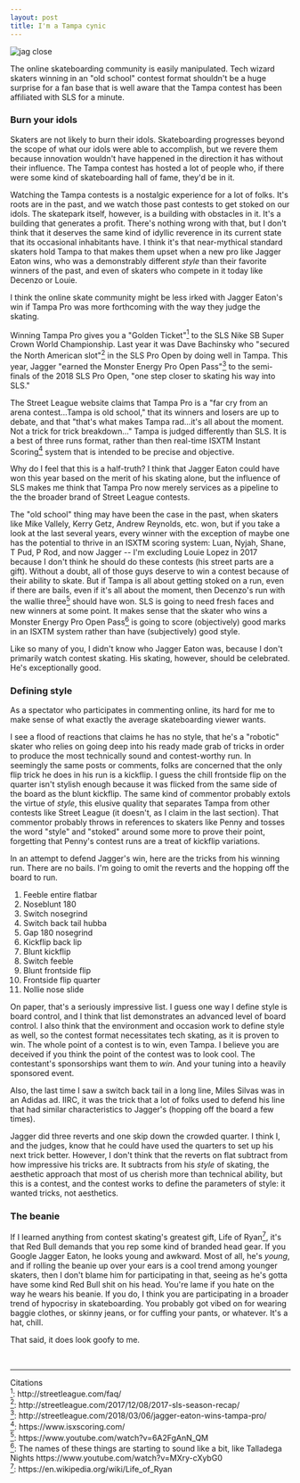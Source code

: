 ```yaml
---
layout: post
title: I'm a Tampa cynic
---
```


<img src="/lisaskates/images/jagger.jpg" alt="jag close">

The online skateboarding community is easily manipulated. Tech wizard skaters winning in an "old school" contest format shouldn't be a huge surprise for a fan base that is well aware that the Tampa contest has been affiliated with SLS for a minute.

### **Burn your idols**

Skaters are not likely to burn their idols. Skateboarding progresses beyond the scope of what our idols were able to accomplish, but we revere them because innovation wouldn't have happened in the direction it has without their influence. The Tampa contest has hosted a lot of people who, if there were some kind of skateboarding hall of fame, they'd be in it.

Watching the Tampa contests is a nostalgic experience for a lot of folks. It's roots are in the past, and we watch those past contests to get stoked on our idols. The skatepark itself, however, is a building with obstacles in it. It's a building that generates a profit. There's nothing wrong with that, but I don't think that it deserves the same kind of idyllic reverence in its current state that its occasional inhabitants have. I think it's that near-mythical standard skaters hold Tampa to that makes them upset when a new pro like Jagger Eaton wins, who was a demonstrably different *style* than their favorite winners of the past, and even of skaters who compete in it today like Decenzo or Louie.

I think the online skate community might be less irked with Jagger Eaton's win if Tampa Pro was more forthcoming with the way they judge the skating.

Winning Tampa Pro gives you a "Golden Ticket"<a href="#sls" id="sls1"><sup>1</sup></a> to the SLS Nike SB Super Crown World Championship. Last year it was Dave Bachinsky who "secured the North American slot"<a href="#slot" id="slot1"><sup>2</sup></a> in the SLS Pro Open by doing well in Tampa. This year, Jagger "earned the Monster Energy Pro Open Pass"<a href="#mon" id="mon1"><sup>3</sup></a> to the semi-finals of the 2018 SLS Pro Open, "one step closer to skating his way into SLS."

The Street League website claims that Tampa Pro is a "far cry from an arena contest...Tampa is old school," that its winners and losers are up to debate, and that "that's what makes Tampa rad...it's all about the moment. Not a trick for trick breakdown..." Tampa is judged differently than SLS. It is a best of three runs format, rather than then real-time ISXTM Instant Scoring<a href="#isx" id="isx1"><sup>4</sup></a> system that is intended to be precise and objective. 

Why do I feel that this is a half-truth? I think that Jagger Eaton could have won this year based on the merit of his skating alone, but the influence of SLS makes me think that Tampa Pro now merely services as a pipeline to the the broader brand of Street League contests.

The "old school" thing may have been the case in the past, when skaters like Mike Vallely, Kerry Getz, Andrew Reynolds, etc. won, but if you take a look at the last several years, every winner with the exception of maybe one has the potential to thrive in an ISXTM scoring system: Luan, Nyjah, Shane, T Pud, P Rod, and now Jagger -- I'm excluding Louie Lopez in 2017 because I don't think he should do these contests (his street parts are a gift). Without a doubt, all of those guys deserve to win a contest because of their ability to skate. But if Tampa is all about getting stoked on a run, even if there are bails, even if it's all about the moment, then Decenzo's run with the wallie three<a href="#dec" id="dec1"><sup>5</sup></a> should have won. SLS is going to need fresh faces and new winners at some point. It makes sense that the skater who wins a Monster Energy Pro Open Pass<a href="#pro" id="pro1"><sup>6</sup></a> is going to score (objectively) good marks in an ISXTM system rather than have (subjectively) good style.

Like so many of you, I didn't know who Jagger Eaton was, because I don't primarily watch contest skating. His skating, however, should be celebrated. He's exceptionally good.

### **Defining style**

As a spectator who participates in commenting online, its hard for me to make sense of what exactly the average skateboarding viewer wants.

I see a flood of reactions that claims he has no style, that he's a "robotic" skater who relies on going deep into his ready made grab of tricks in order to produce the most technically sound and contest-worthy run. In seemingly the same posts or comments, folks are concerned that the only flip trick he does in his run is a kickflip. I guess the chill frontside flip on the quarter isn't stylish enough because it was flicked from the same side of the board as the blunt kickflip. The same kind of commentor probably extols the virtue of *style*, this elusive quality that separates Tampa from other contests like Street League (it doesn't, as I claim in the last section). That commentor probably throws in references to skaters like Penny and tosses the word "style" and "stoked" around some more to prove their point, forgetting that Penny's contest runs are a treat of kickflip variations.

In an attempt to defend Jagger's win, here are the tricks from his winning run. There are no bails. I'm going to omit the reverts and the hopping off the board to run.

1. Feeble entire flatbar
2. Noseblunt 180
3. Switch nosegrind
4. Switch back tail hubba
5. Gap 180 nosegrind
6. Kickflip back lip
7. Blunt kickflip
8. Switch feeble
9. Blunt frontside flip
10. Frontside flip quarter
11. Nollie nose slide

On paper, that's a seriously impressive list. I guess one way I define style is board control, and I think that list demonstrates an advanced level of board control. I also think that the environment and occasion work to define style as well, so the contest format necessitates tech skating, as it is proven to win. The whole point of a contest is to win, even Tampa. I believe you are deceived if you think the point of the contest was to look cool. The contestant's sponsorships want them to *win*. And your tuning into a heavily sponsored event.

Also, the last time I saw a switch back tail in a long line, Miles Silvas was in an Adidas ad. IIRC, it was the trick that a lot of folks used to defend his line that had similar characteristics to Jagger's (hopping off the board a few times).

Jagger did three reverts and one skip down the crowded quarter. I think I, and the judges, know that he could have used the quarters to set up his next trick better. However, I don't think that the reverts on flat subtract from how impressive his tricks are. It subtracts from his *style* of skating, the aesthetic approach that most of us cherish more than technical ability, but this is a contest, and the contest works to define the parameters of style: it wanted tricks, not aesthetics.

### **The beanie**

If I learned anything from contest skating's greatest gift, Life of Ryan<a href="#lor" id="lor1"><sup>7</sup></a>, it's that Red Bull demands that you rep some kind of branded head gear. If you Google Jagger Eaton, he looks young and awkward. Most of all, he's *young*, and if rolling the beanie up over your ears is a cool trend among younger skaters, then I don't blame him for participating in that, seeing as he's gotta have some kind Red Bull shit on his head. You're lame if you hate on the way he wears his beanie. If you do, I think you are participating in a broader trend of hypocrisy in skateboarding. You probably got vibed on for wearing baggie clothes, or skinny jeans, or for cuffing your pants, or whatever. It's a hat, chill.

That said, it does look goofy to me.

<br>
<hr>
Citations
<br>
<a href="#sls1" id="sls"><sup>1</sup></a>: <a src="http://streetleague.com/faq/">http://streetleague.com/faq/</a>
<br>
<a href="#slot1" id="slot"><sup>2</sup></a>: <a>http://streetleague.com/2017/12/08/2017-sls-season-recap/</a>
<br>
<a href="#mon1" id="mon"><sup>3</sup></a>: <a>http://streetleague.com/2018/03/06/jagger-eaton-wins-tampa-pro/</a>
<br>
<a href="#isx1" id="isx"><sup>4</sup></a>: <a>https://www.isxscoring.com/</a>
<br>
<a href="#dec1" id="dec"><sup>5</sup></a>: <a>https://www.youtube.com/watch?v=6A2FgAnN_QM</a>
<br>
<a href="#pro1" id="pro"><sup>6</sup></a>: The names of these things are starting to sound like a bit, like Talladega Nights  <a>https://www.youtube.com/watch?v=MXry-cXybG0</a>
<br>
<a href="#lor1" id="lor"><sup>7</sup></a>: <a>https://en.wikipedia.org/wiki/Life_of_Ryan</a>
